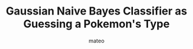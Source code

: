 ---
title: Gaussian Naive Bayes Classifier as Guessing a Pokemon's Type
author: mateo
Definition: Gaussian Naive Bayes is a machine learning classification technique based on a probabilistic approach that assumes each class follows a normal distribution. It assumes each parameter has an independent capacity of predicting the output variable. It is able to predict the probability of a dependent variable to be classified in each group.
Description: You want to predict a Pokémon’s type (Fire, Water, Electric, etc.) to gain an advantage in battle. You’ve observed the types of moves it uses, the kinds of opponents it tends to switch into, and its general battle behavior. Each of these clues influences your guess independently and equally. Based on similar Pokémon you’ve seen before, you estimate the most likely type for this one.
OriginSource: "Human plus ChatGPT 4o"
Mapping:
  "data point": "pokemon"
  "features": "attacks and switch-ins"
  "class": "pokemon type"
  "class conditional probabilities": "pokemon types based on attacks and switch-in probabilities"
  "posterior probability": "what you predict will be the type"
ExpertRating: Good
---